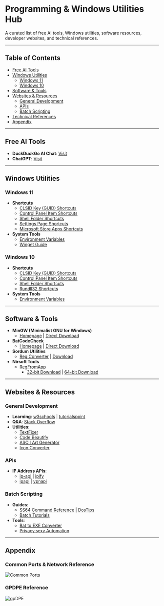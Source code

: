# Programming & Windows Utilities Hub

A curated list of free AI tools, Windows utilities, software resources, developer websites, and technical references.

---

## Table of Contents
- [Free AI Tools](#free-ai-tools)
- [Windows Utilities](#windows-utilities)
  - [Windows 11](#windows-11)
  - [Windows 10](#windows-10)
- [Software & Tools](#software--tools)
- [Websites & Resources](#websites--resources)
  - [General Development](#general-development)
  - [APIs](#apis)
  - [Batch Scripting](#batch-scripting)
- [Technical References](#technical-references)
- [Appendix](#appendix)

---

## Free AI Tools
- **DuckDuckGo AI Chat**: [Visit](https://duck.ai)
- **ChatGPT**: [Visit](https://chatgpt.com/)

---

## Windows Utilities

### Windows 11
- **Shortcuts**  
  - [CLSID Key (GUID) Shortcuts](https://www.elevenforum.com/t/list-of-windows-11-clsid-key-guid-shortcuts.1075/)  
  - [Control Panel Item Shortcuts](https://www.elevenforum.com/t/create-shortcuts-to-open-control-panel-items-in-windows-11.528/)  
  - [Shell Folder Shortcuts](https://www.elevenforum.com/t/list-of-windows-11-shell-commands-for-shell-folder-shortcuts.1080/)  
  - [Settings Page Shortcuts](https://www.elevenforum.com/t/create-shortcuts-to-open-pages-in-settings-in-windows-11.522/)  
  - [Microsoft Store Apps Shortcuts](https://www.elevenforum.com/t/list-of-uri-commands-to-open-microsoft-store-apps-in-windows-11.2683/)  
- **System Tools**  
  - [Environment Variables](https://www.elevenforum.com/t/complete-list-of-environment-variables-in-windows-11.11212/)  
  - [Winget Guide](https://www.elevenforum.com/t/reinstall-built-in-apps-in-windows-11.12506/)  

### Windows 10
- **Shortcuts**  
  - [CLSID Key (GUID) Shortcuts](https://www.tenforums.com/tutorials/3123-clsid-key-guid-shortcuts-list-windows-10-a.html)  
  - [Control Panel Item Shortcuts](https://www.tenforums.com/tutorials/86339-list-commands-open-control-panel-items-windows-10-a.html)  
  - [Shell Folder Shortcuts](https://www.tenforums.com/tutorials/3109-shell-commands-list-windows-10-a.html)  
  - [Rundll32 Shortcuts](https://www.tenforums.com/tutorials/77458-rundll32-commands-list-windows-10-a.html)  
- **System Tools**  
  - [Environment Variables](https://www.tenforums.com/tutorials/3234-environment-variables-windows-10-a.html)  

---

## Software & Tools
- **MinGW (Minimalist GNU for Windows)**  
  - [Homepage](https://sourceforge.net/projects/mingw/) | [Direct Download](https://zenlayer.dl.sourceforge.net/project/mingw/Installer/mingw-get-setup.exe)  
- **BatCodeCheck**  
  - [Homepage](https://www.robvanderwoude.com/battech_batcodecheck.php) | [Direct Download](https://www.robvanderwoude.com/files/batcodecheck.zip)  
- **Sordum Utilities**  
  - [Reg Converter](https://www.sordum.org/8478/reg-converter-v1-2/) | [Download](https://www.sordum.org/files/downloads.php?reg-converter)  
- **Nirsoft Tools**  
  - [RegFromApp](https://www.nirsoft.net/utils/reg_file_from_application.html)  
    - [32-bit Download](https://www.nirsoft.net/utils/regfromapp.zip) | [64-bit Download](https://www.nirsoft.net/utils/regfromapp-x64.zip)  

---

## Websites & Resources

### General Development
- **Learning**: [w3schools](https://www.w3schools.com/) | [tutorialspoint](https://www.tutorialspoint.com/)  
- **Q&A**: [Stack Overflow](https://stackoverflow.com/)  
- **Utilities**:  
  - [TextFixer](https://www.textfixer.com/)  
  - [Code Beautify](https://codebeautify.org/)  
  - [ASCII Art Generator](https://patorjk.com/software/taag/)  
  - [Icon Converter](https://www.icoconverter.com/)  

### APIs
- **IP Address APIs**:  
  - [ip-api](https://ip-api.com/) | [ipify](https://www.ipify.org/)  
  - [ipapi](https://ipapi.co/) | [vpnapi](https://vpnapi.io/)  

### Batch Scripting
- **Guides**:  
  - [SS64 Command Reference](https://ss64.com/nt/) | [DosTips](https://www.dostips.com/)  
  - [Batch Tutorials](https://www.tutorialspoint.com/batch_script/index.htm)  
- **Tools**:  
  - [Bat to EXE Converter](https://www.bat2exe.net/)  
  - [Privacy.sexy Automation](https://privacy.sexy/)  

---

## Appendix
### Common Ports & Network Reference
![Common Ports](https://github.com/Scrut1ny/Programming-Helps/assets/53458032/3b71aabe-0148-4143-885f-4252bbbc9c30)

### GPDPE Reference
![gpDPE](https://github.com/Scrut1ny/Programming-Helps/assets/53458032/5df5645a-9bec-41eb-845f-f1a064b3cb36)
